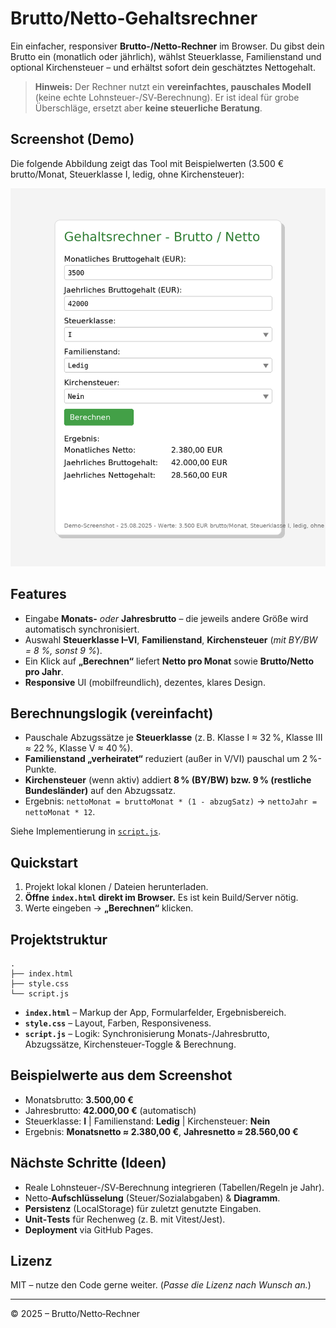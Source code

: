 # Brutto/Netto‑Gehaltsrechner

Ein einfacher, responsiver **Brutto-/Netto‑Rechner** im Browser. Du gibst dein Brutto ein (monatlich oder jährlich), wählst Steuerklasse, Familienstand und optional Kirchensteuer – und erhältst sofort dein geschätztes Nettogehalt.

> **Hinweis:** Der Rechner nutzt ein **vereinfachtes, pauschales Modell** (keine echte Lohnsteuer-/SV‑Berechnung). Er ist ideal für grobe Überschläge, ersetzt aber **keine steuerliche Beratung**.

## Screenshot (Demo)

Die folgende Abbildung zeigt das Tool mit Beispielwerten (3.500 € brutto/Monat, Steuerklasse I, ledig, ohne Kirchensteuer):

![Screenshot des Gehaltsrechners](preview.png)

## Features

- Eingabe **Monats-** *oder* **Jahresbrutto** – die jeweils andere Größe wird automatisch synchronisiert.
- Auswahl **Steuerklasse I–VI**, **Familienstand**, **Kirchensteuer** (*mit BY/BW = 8 %, sonst 9 %*).
- Ein Klick auf **„Berechnen“** liefert **Netto pro Monat** sowie **Brutto/Netto pro Jahr**.
- **Responsive** UI (mobilfreundlich), dezentes, klares Design.

## Berechnungslogik (vereinfacht)

- Pauschale Abzugssätze je **Steuerklasse** (z. B. Klasse I ≈ 32 %, Klasse III ≈ 22 %, Klasse V ≈ 40 %).
- **Familienstand „verheiratet“** reduziert (außer in V/VI) pauschal um 2 %-Punkte.
- **Kirchensteuer** (wenn aktiv) addiert **8 % (BY/BW) bzw. 9 % (restliche Bundesländer)** auf den Abzugssatz.
- Ergebnis: `nettoMonat = bruttoMonat * (1 - abzugSatz)` → `nettoJahr = nettoMonat * 12`.

Siehe Implementierung in [`script.js`](./script.js).

## Quickstart

1. Projekt lokal klonen / Dateien herunterladen.
2. **Öffne `index.html` direkt im Browser.** Es ist kein Build/Server nötig.
3. Werte eingeben → **„Berechnen“** klicken.

## Projektstruktur

```
.
├── index.html
├── style.css
└── script.js
```

- **`index.html`** – Markup der App, Formularfelder, Ergebnisbereich.
- **`style.css`** – Layout, Farben, Responsiveness.
- **`script.js`** – Logik: Synchronisierung Monats-/Jahresbrutto, Abzugssätze, Kirchensteuer‑Toggle & Berechnung.

## Beispielwerte aus dem Screenshot

- Monatsbrutto: **3.500,00 €**
- Jahresbrutto: **42.000,00 €** (automatisch)
- Steuerklasse: **I** | Familienstand: **Ledig** | Kirchensteuer: **Nein**
- Ergebnis: **Monatsnetto ≈ 2.380,00 €**, **Jahresnetto ≈ 28.560,00 €**

## Nächste Schritte (Ideen)

- Reale Lohnsteuer-/SV‑Berechnung integrieren (Tabellen/Regeln je Jahr).
- Netto‑**Aufschlüsselung** (Steuer/Sozialabgaben) & **Diagramm**.
- **Persistenz** (LocalStorage) für zuletzt genutzte Eingaben.
- **Unit‑Tests** für Rechenweg (z. B. mit Vitest/Jest).
- **Deployment** via GitHub Pages.

## Lizenz

MIT – nutze den Code gerne weiter. (*Passe die Lizenz nach Wunsch an.*)

---

© 2025 – Brutto/Netto‑Rechner
